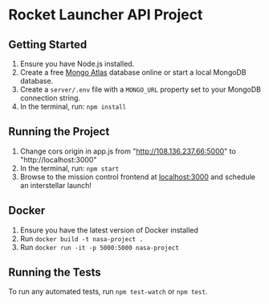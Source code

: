 # Rocket Launcher API Project

## Getting Started

1. Ensure you have Node.js installed.
2. Create a free [Mongo Atlas](https://www.mongodb.com/atlas/database) database online or start a local MongoDB database.
3. Create a `server/.env` file with a `MONGO_URL` property set to your MongoDB connection string.
4. In the terminal, run: `npm install`

## Running the Project
1. Change cors origin in app.js from "http://108.136.237.66:5000" to "http://localhost:3000"
2. In the terminal, run: `npm start`
3. Browse to the mission control frontend at [localhost:3000](http://localhost:3000) and schedule an interstellar launch!

## Docker

1. Ensure you have the latest version of Docker installed
2. Run `docker build -t nasa-project .`
3. Run `docker run -it -p 5000:5000 nasa-project`

## Running the Tests

To run any automated tests, run `npm test-watch` or `npm test`.
